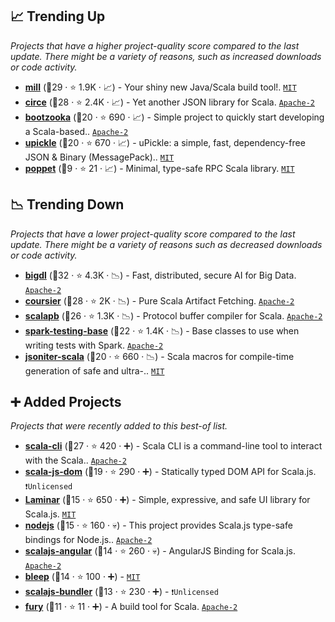## 📈 Trending Up

_Projects that have a higher project-quality score compared to the last update. There might be a variety of reasons, such as increased downloads or code activity._

- <b><a href="https://github.com/com-lihaoyi/mill">mill</a></b> (🥈29 ·  ⭐ 1.9K · 📈) - Your shiny new Java/Scala build tool!. <code><a href="http://bit.ly/34MBwT8">MIT</a></code>
- <b><a href="https://github.com/circe/circe">circe</a></b> (🥇28 ·  ⭐ 2.4K · 📈) - Yet another JSON library for Scala. <code><a href="http://bit.ly/3nYMfla">Apache-2</a></code>
- <b><a href="https://github.com/softwaremill/bootzooka">bootzooka</a></b> (🥇20 ·  ⭐ 690 · 📈) - Simple project to quickly start developing a Scala-based.. <code><a href="http://bit.ly/3nYMfla">Apache-2</a></code>
- <b><a href="https://github.com/com-lihaoyi/upickle">upickle</a></b> (🥇20 ·  ⭐ 670 · 📈) - uPickle: a simple, fast, dependency-free JSON & Binary (MessagePack).. <code><a href="http://bit.ly/34MBwT8">MIT</a></code>
- <b><a href="https://github.com/yakivy/poppet">poppet</a></b> (🥉9 ·  ⭐ 21 · 📈) - Minimal, type-safe RPC Scala library. <code><a href="http://bit.ly/34MBwT8">MIT</a></code>

## 📉 Trending Down

_Projects that have a lower project-quality score compared to the last update. There might be a variety of reasons such as decreased downloads or code activity._

- <b><a href="https://github.com/intel-analytics/BigDL">bigdl</a></b> (🥇32 ·  ⭐ 4.3K · 📉) - Fast, distributed, secure AI for Big Data. <code><a href="http://bit.ly/3nYMfla">Apache-2</a></code>
- <b><a href="https://github.com/coursier/coursier">coursier</a></b> (🥇28 ·  ⭐ 2K · 📉) - Pure Scala Artifact Fetching. <code><a href="http://bit.ly/3nYMfla">Apache-2</a></code>
- <b><a href="https://github.com/scalapb/ScalaPB">scalapb</a></b> (🥇26 ·  ⭐ 1.3K · 📉) - Protocol buffer compiler for Scala. <code><a href="http://bit.ly/3nYMfla">Apache-2</a></code>
- <b><a href="https://github.com/holdenk/spark-testing-base">spark-testing-base</a></b> (🥈22 ·  ⭐ 1.4K · 📉) - Base classes to use when writing tests with Spark. <code><a href="http://bit.ly/3nYMfla">Apache-2</a></code>
- <b><a href="https://github.com/plokhotnyuk/jsoniter-scala">jsoniter-scala</a></b> (🥈20 ·  ⭐ 660 · 📉) - Scala macros for compile-time generation of safe and ultra-.. <code><a href="http://bit.ly/34MBwT8">MIT</a></code>

## ➕ Added Projects

_Projects that were recently added to this best-of list._

- <b><a href="https://github.com/VirtusLab/scala-cli">scala-cli</a></b> (🥈27 ·  ⭐ 420 · ➕) - Scala CLI is a command-line tool to interact with the Scala.. <code><a href="http://bit.ly/3nYMfla">Apache-2</a></code>
- <b><a href="https://github.com/scala-js/scala-js-dom">scala-js-dom</a></b> (🥈19 ·  ⭐ 290 · ➕) - Statically typed DOM API for Scala.js. <code>❗Unlicensed</code>
- <b><a href="https://github.com/raquo/Laminar">Laminar</a></b> (🥈15 ·  ⭐ 650 · ➕) - Simple, expressive, and safe UI library for Scala.js. <code><a href="http://bit.ly/34MBwT8">MIT</a></code>
- <b><a href="https://github.com/scalajs-io/nodejs">nodejs</a></b> (🥈15 ·  ⭐ 160 · 💀) - This project provides Scala.js type-safe bindings for Node.js.. <code><a href="http://bit.ly/3nYMfla">Apache-2</a></code>
- <b><a href="https://github.com/greencatsoft/scalajs-angular">scalajs-angular</a></b> (🥉14 ·  ⭐ 260 · 💀) - AngularJS Binding for Scala.js. <code><a href="http://bit.ly/3nYMfla">Apache-2</a></code>
- <b><a href="https://github.com/oyvindberg/bleep">bleep</a></b> (🥉14 ·  ⭐ 100 · ➕) -  <code><a href="http://bit.ly/34MBwT8">MIT</a></code>
- <b><a href="https://github.com/scalacenter/scalajs-bundler">scalajs-bundler</a></b> (🥉13 ·  ⭐ 230 · ➕) -  <code>❗Unlicensed</code>
- <b><a href="https://github.com/propensive/fury">fury</a></b> (🥉11 ·  ⭐ 11 · ➕) - A build tool for Scala. <code><a href="http://bit.ly/3nYMfla">Apache-2</a></code>

